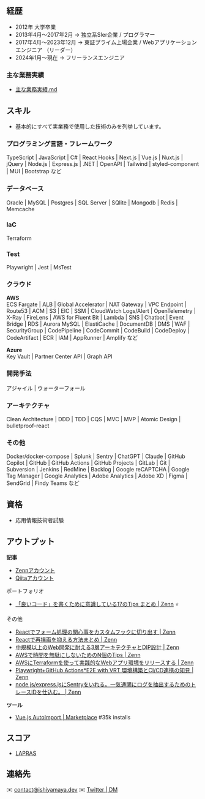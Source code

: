 ## 経歴

- 2012年 大学卒業
- 2013年4月〜2017年2月 -> 独立系SIer企業 / プログラマー
- 2017年4月〜2023年12月 -> 東証プライム上場企業 / Webアプリケーションエンジニア （リーダー）
- 2024年1月〜現在 -> フリーランスエンジニア

### 主な業務実績

- [主な業務実績.md](./主な業務実績.md)

## スキル 

- 基本的にすべて実業務で使用した技術のみを列挙しています。

### プログラミング言語・フレームワーク
TypeScript | JavaScript | C# | React Hooks | Next.js | Vue.js | Nuxt.js | jQuery | Node.js | Express.js | .NET | OpenAPI | Tailwind | styled-component | MUI | Bootstrap など

### データベース
Oracle | MySQL | Postgres | SQL Server | SQlite | Mongodb | Redis | Memcache

### IaC
Terraform

### Test
Playwright | Jest | MsTest

### クラウド

**AWS**  
ECS Fargate | ALB | Global Accelerator | NAT Gateway | VPC Endpoint | Route53 | ACM | S3 | EIC | SSM | CloudWatch Logs/Alert | OpenTelemetry | X-Ray | FireLens | AWS for Fluent Bit | Lambda | SNS | Chatbot | Event Bridge | RDS | Aurora MySQL | ElastiCache | DocumentDB | DMS | WAF | SecurityGroup | CodePipeline | CodeCommit | CodeBuild | CodeDeploy | CodeArtifact | ECR | IAM | AppRunner | Amplify など  
  
**Azure**  
Key Vault | Partner Center API | Graph API  

### 開発手法
アジャイル | ウォーターフォール

### アーキテクチャ
Clean Architecture | DDD | TDD | CQS | MVC | MVP | Atomic Design | bulletproof-react

### その他  
Docker/docker-compose | Splunk | Sentry | ChatGPT | Claude | GitHub Copilot | GitHub | GitHub Actions | GitHub Projects | GitLab | Git | Subversion | Jenkins | RedMine | Backlog | Google reCAPTCHA | Google Tag Manager | Google Analytics | Adobe Analytics | Adobe XD | Figma | SendGrid | Findy Teams など  

## 資格

- 応用情報技術者試験

## アウトプット

**記事**  
- [Zennアカウント](https://zenn.dev/ishiyama)
- [Qiitaアカウント](https://qiita.com/ishiyama0530)

ポートフォリオ

- [「良いコード」を書くために意識している17のTips まとめ | Zenn](https://zenn.dev/ishiyama/articles/a0c5a7504b856f) ⭐

その他
- [Reactでフォーム処理の関心事をカスタムフックに切り出す | Zenn](https://zenn.dev/ishiyama/articles/746fc3f8fe78db)
- [Reactで再描画を抑える方法まとめ | Zenn](https://zenn.dev/ishiyama/articles/99aff84e95ef27)
- [中規模以上のWeb開発に耐える3層アーキテクチャとDIP設計 | Zenn](https://zenn.dev/ishiyama/articles/b6d34862abf48c)
- [AWSで時間を無駄にしないためのN個のTips | Zenn](https://zenn.dev/ishiyama/articles/52458cc583d740)
- [AWSにTerraformを使って実践的なWebアプリ環境をリリースする | Zenn](https://zenn.dev/ishiyama/articles/d82d4b8a583a79)
- [Playwright+GitHub Actions*E2E with VRT 環境構築とCI/CD連携の知見 | Zenn](https://zenn.dev/ishiyama/articles/c85138b42e3e1f)
- [node.js/express.jsにSentryをいれる。一気通関にログを抽出するためのトレースIDを仕込む。 | Zenn](https://zenn.dev/ishiyama/articles/8792279dc03b18)

**ツール**  

- [Vue.js AutoImport | Marketplace](https://marketplace.visualstudio.com/items?itemName=ishiyama.vue-autoimport) #35k installs


## スコア
- [LAPRAS](https://lapras.com/public/ishiyama)

## 連絡先
✉️ contact@ishiyamaya.dev
✉️ [Twitter | DM](https://twitter.com/otsukarestful)
